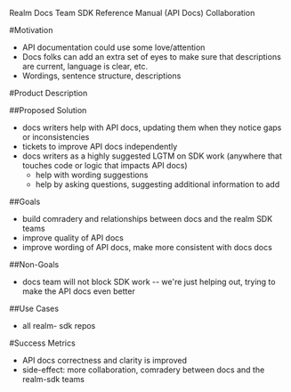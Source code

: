 Realm Docs Team SDK Reference Manual (API Docs) Collaboration

#Motivation

- API documentation could use some love/attention
- Docs folks can add an extra set of eyes to make sure that descriptions are current, language is clear, etc.
- Wordings, sentence structure, descriptions

#Product Description

##Proposed Solution

- docs writers help with API docs, updating them when they notice gaps or inconsistencies
- tickets to improve API docs independently
- docs writers as a highly suggested LGTM on SDK work (anywhere that touches code or logic that impacts API docs)
    - help with wording suggestions
    - help by asking questions, suggesting additional information to add

##Goals

- build comradery and relationships between docs and the realm SDK teams
- improve quality of API docs
- improve wording of API docs, make more consistent with docs docs

##Non-Goals

- docs team will not block SDK work -- we're just helping out, trying to make the API docs even better

##Use Cases

- all realm-<language> sdk repos

#Success Metrics

- API docs correctness and clarity is improved
- side-effect: more collaboration, comradery between docs and the realm-sdk teams
